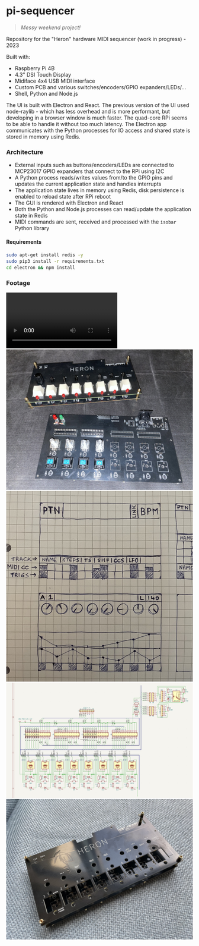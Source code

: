 # pi-sequencer

> _Messy weekend project!_

Repository for the "Heron" hardware MIDI sequencer (work in progress) - 2023  

Built with:
- Raspberry Pi 4B
- 4.3" DSI Touch Display
- Midiface 4x4 USB MIDI interface
- Custom PCB and various switches/encoders/GPIO expanders/LEDs/...
- Shell, Python and Node.js

The UI is built with Electron and React. The previous version of the UI used node-raylib - which has less overhead and is more performant, but developing in a browser window is much faster. The quad-core RPi seems to be able to handle it without too much latency. The Electron app communicates with the Python processes for IO access and shared state is stored in memory using Redis.

### Architecture
- External inputs such as buttons/encoders/LEDs are connected to MCP23017 GPIO expanders that connect to the RPi using I2C
- A Python process reads/writes values from/to the GPIO pins and updates the current application state and handles interrupts
- The application state lives in memory using Redis, disk persistence is enabled to reload state after RPi reboot
- The GUI is rendered with Electron and React
- Both the Python and Node.js processes can read/update the application state in Redis
- MIDI commands are sent, received and processed with the `isobar` Python library

#### Requirements
```sh
sudo apt-get install redis -y
sudo pip3 install -r requirements.txt
cd electron && npm install
```

### Footage

![gui](assets/gui.mp4)
![heron](assets/heron1.jpg)
![sketch](assets/sketch.jpg)
![pcb](assets/pcb.jpg)
![heron](assets/heron0.jpg)
